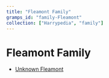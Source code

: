 ```yaml
---
title: "Fleamont Family"
gramps_id: "family-Fleamont"
collection: ["Harrypedia", "family"]
---
```


# Fleamont Family

- [Unknown Fleamont](/Harrypedia/people/Fleamont/I0084/)
